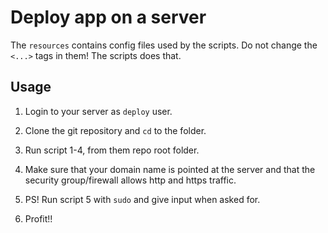
Deploy app on a server
====================================

The `resources` contains config files used by the scripts. Do not change the `<...>` tags in them! The scripts does that.



## Usage

1. Login to your server as `deploy` user.

2. Clone the git repository and `cd` to the folder.

3. Run script 1-4, from them repo root folder.

4. Make sure that your domain name is pointed at the server and that the security group/firewall allows http and https traffic.

5. PS! Run script 5 with `sudo` and give input when asked for.

6. Profit!!
